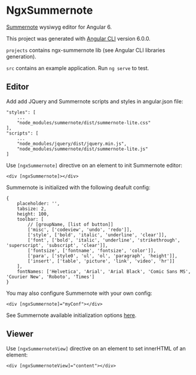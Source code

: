 # NgxSummernote

[Summernote](https://github.com/summernote/summernote) wysiwyg editor for Angular 6.

This project was generated with [Angular CLI](https://github.com/angular/angular-cli) version 6.0.0.

`projects` contains ngx-summernote lib (see Angular CLI libraries generation).

`src` contains an example application. Run `ng serve` to test.

## Editor

Add add JQuery and Summernote scripts and styles in angular.json file:

```
"styles": [
	...
	"node_modules/summernote/dist/summernote-lite.css"
],
"scripts": [
	...
	"node_modules/jquery/dist/jquery.min.js",
	"node_modules/summernote/dist/summernote-lite.js"
]
```

Use `[ngxSummernote]` directive on an element to init Summernote editor:

```
<div [ngxSummernote]></div>
```

Summernote is initialized with the following deafult config: 

```
{
	placeholder: '',
	tabsize: 2,
	height: 100,
	toolbar: [
	    // [groupName, [list of button]]
	    ['misc', ['codeview', 'undo', 'redo']],
	    ['style', ['bold', 'italic', 'underline', 'clear']],
	    ['font', ['bold', 'italic', 'underline', 'strikethrough', 'superscript', 'subscript', 'clear']],
	    ['fontsize', ['fontname', 'fontsize', 'color']],
	    ['para', ['style0', 'ul', 'ol', 'paragraph', 'height']],
	    ['insert', ['table', 'picture', 'link', 'video', 'hr']]
	],
	fontNames: ['Helvetica', 'Arial', 'Arial Black', 'Comic Sans MS', 'Courier New', 'Roboto', 'Times']
}
```

You may also configure Summernote with your own config: 

```
<div [ngxSummernote]="myConf"></div>
```

See Summernote available initialization options [here](https://summernote.org/deep-dive/#initialization-options).

## Viewer

Use `[ngxSummernoteView]` directive on an element to set innerHTML of an element:

```
<div [ngxSummernoteView]="content"></div>
```
